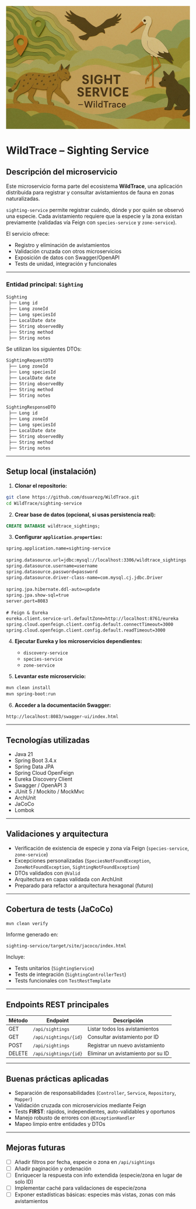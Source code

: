 <div style="text-align: center;">
  <img src="src/main/resources/static/banner.png" alt="WildTrace Sighting Service">
</div>

# WildTrace – Sighting Service

## Descripción del microservicio

Este microservicio forma parte del ecosistema **WildTrace**, una aplicación distribuida para registrar y consultar avistamientos de fauna en zonas naturalizadas.

`sighting-service` permite registrar cuándo, dónde y por quién se observó una especie. Cada avistamiento requiere que la especie y la zona existan previamente (validadas vía Feign con `species-service` y `zone-service`).

El servicio ofrece:
- Registro y eliminación de avistamientos
- Validación cruzada con otros microservicios
- Exposición de datos con Swagger/OpenAPI
- Tests de unidad, integración y funcionales

---

### Entidad principal: `Sighting`

```text
Sighting
 ├── Long id
 ├── Long zoneId
 ├── Long speciesId
 ├── LocalDate date
 ├── String observedBy
 ├── String method
 ├── String notes
```

Se utilizan los siguientes DTOs:

```text
SightingRequestDTO
 ├── Long zoneId
 ├── Long speciesId
 ├── LocalDate date
 ├── String observedBy
 ├── String method
 ├── String notes

SightingResponseDTO
 ├── Long id
 ├── Long zoneId
 ├── Long speciesId
 ├── LocalDate date
 ├── String observedBy
 ├── String method
 ├── String notes
```

---

## Setup local (instalación)

1. **Clonar el repositorio:**
```bash
git clone https://github.com/dsuarezg/WildTrace.git
cd WildTrace/sighting-service
```

2. **Crear base de datos (opcional, si usas persistencia real):**
```sql
CREATE DATABASE wildtrace_sightings;
```

3. **Configurar `application.properties`:**
```properties
spring.application.name=sighting-service

spring.datasource.url=jdbc:mysql://localhost:3306/wildtrace_sightings
spring.datasource.username=username
spring.datasource.password=password
spring.datasource.driver-class-name=com.mysql.cj.jdbc.Driver

spring.jpa.hibernate.ddl-auto=update
spring.jpa.show-sql=true
server.port=8083

# Feign & Eureka
eureka.client.service-url.defaultZone=http://localhost:8761/eureka
spring.cloud.openfeign.client.config.default.connectTimeout=3000
spring.cloud.openfeign.client.config.default.readTimeout=3000
```

4. **Ejecutar Eureka y los microservicios dependientes:**
    - `discovery-service`
    - `species-service`
    - `zone-service`

5. **Levantar este microservicio:**
```bash
mvn clean install
mvn spring-boot:run
```

6. **Acceder a la documentación Swagger:**
```
http://localhost:8083/swagger-ui/index.html
```

---

## Tecnologías utilizadas

- Java 21
- Spring Boot 3.4.x
- Spring Data JPA
- Spring Cloud OpenFeign
- Eureka Discovery Client
- Swagger / OpenAPI 3
- JUnit 5 / Mockito / MockMvc
- ArchUnit
- JaCoCo
- Lombok

---

## Validaciones y arquitectura

- Verificación de existencia de especie y zona vía Feign (`species-service`, `zone-service`)
- Excepciones personalizadas (`SpeciesNotFoundException`, `ZoneNotFoundException`, `SightingNotFoundException`)
- DTOs validados con `@Valid`
- Arquitectura en capas validada con ArchUnit
- Preparado para refactor a arquitectura hexagonal (futuro)

---

## Cobertura de tests (JaCoCo)

```bash
mvn clean verify
```

Informe generado en:
```
sighting-service/target/site/jacoco/index.html
```

Incluye:
- Tests unitarios (`SightingService`)
- Tests de integración (`SightingControllerTest`)
- Tests funcionales con `TestRestTemplate`

---

## Endpoints REST principales

| Método | Endpoint                | Descripción                           |
|--------|-------------------------|---------------------------------------|
| GET    | `/api/sightings`        | Listar todos los avistamientos        |
| GET    | `/api/sightings/{id}`   | Consultar avistamiento por ID         |
| POST   | `/api/sightings`        | Registrar un nuevo avistamiento       |
| DELETE | `/api/sightings/{id}`   | Eliminar un avistamiento por su ID    |

---

## Buenas prácticas aplicadas

- Separación de responsabilidades (`Controller`, `Service`, `Repository`, `Mapper`)
- Validación cruzada con microservicios mediante Feign
- Tests **FIRST**: rápidos, independientes, auto-validables y oportunos
- Manejo robusto de errores con `@ExceptionHandler`
- Mapeo limpio entre entidades y DTOs

---

## Mejoras futuras

- [ ] Añadir filtros por fecha, especie o zona en `/api/sightings`
- [ ] Añadir paginación y ordenación
- [ ] Enriquecer la respuesta con info extendida (especie/zona en lugar de solo ID)
- [ ] Implementar caché para validaciones de especie/zona
- [ ] Exponer estadísticas básicas: especies más vistas, zonas con más avistamientos
